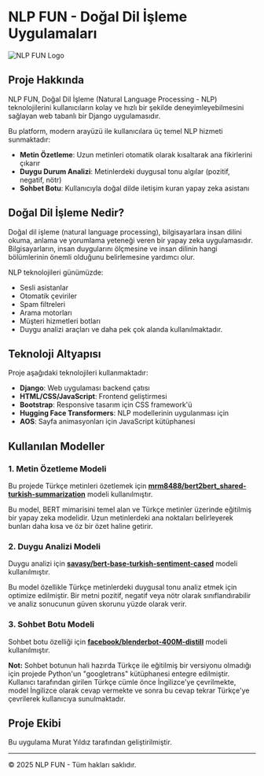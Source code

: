 # NLP FUN - Doğal Dil İşleme Uygulamaları

![NLP FUN Logo](https://static.vecteezy.com/system/resources/previews/008/505/801/non_2x/artificial-intelligence-robot-brain-logo-template-illustration-design-vector.jpg)

## Proje Hakkında
NLP FUN, Doğal Dil İşleme (Natural Language Processing - NLP) teknolojilerini kullanıcıların kolay ve hızlı bir şekilde deneyimleyebilmesini sağlayan web tabanlı bir Django uygulamasıdır. 

Bu platform, modern arayüzü ile kullanıcılara üç temel NLP hizmeti sunmaktadır:
- **Metin Özetleme**: Uzun metinleri otomatik olarak kısaltarak ana fikirlerini çıkarır
- **Duygu Durum Analizi**: Metinlerdeki duygusal tonu algılar (pozitif, negatif, nötr)
- **Sohbet Botu**: Kullanıcıyla doğal dilde iletişim kuran yapay zeka asistanı

## Doğal Dil İşleme Nedir?

Doğal dil işleme (natural language processing), bilgisayarlara insan dilini okuma, anlama ve yorumlama yeteneği veren bir yapay zeka uygulamasıdır. Bilgisayarların, insan duygularını ölçmesine ve insan dilinin hangi bölümlerinin önemli olduğunu belirlemesine yardımcı olur.

NLP teknolojileri günümüzde:
- Sesli asistanlar
- Otomatik çeviriler
- Spam filtreleri
- Arama motorları
- Müşteri hizmetleri botları
- Duygu analizi araçları
ve daha pek çok alanda kullanılmaktadır.

## Teknoloji Altyapısı

Proje aşağıdaki teknolojileri kullanmaktadır:
- **Django**: Web uygulaması backend çatısı
- **HTML/CSS/JavaScript**: Frontend geliştirmesi
- **Bootstrap**: Responsive tasarım için CSS framework'ü
- **Hugging Face Transformers**: NLP modellerinin uygulanması için
- **AOS**: Sayfa animasyonları için JavaScript kütüphanesi
## Kullanılan Modeller

### 1. Metin Özetleme Modeli
Bu projede Türkçe metinleri özetlemek için **[mrm8488/bert2bert_shared-turkish-summarization](https://huggingface.co/mrm8488/bert2bert_shared-turkish-summarization)** modeli kullanılmıştır.

Bu model, BERT mimarisini temel alan ve Türkçe metinler üzerinde eğitilmiş bir yapay zeka modelidir. Uzun metinlerdeki ana noktaları belirleyerek bunları daha kısa ve öz bir özet haline getirir.

### 2. Duygu Analizi Modeli
Duygu analizi için **[savasy/bert-base-turkish-sentiment-cased](https://huggingface.co/savasy/bert-base-turkish-sentiment-cased)** modeli kullanılmıştır.

Bu model özellikle Türkçe metinlerdeki duygusal tonu analiz etmek için optimize edilmiştir. Bir metni pozitif, negatif veya nötr olarak sınıflandırabilir ve analiz sonucunun güven skorunu yüzde olarak verir.

### 3. Sohbet Botu Modeli
Sohbet botu özelliği için **[facebook/blenderbot-400M-distill](https://huggingface.co/facebook/blenderbot-400M-distill)** modeli kullanılmıştır.

**Not:** Sohbet botunun hali hazırda Türkçe ile eğitilmiş bir versiyonu olmadığı için projede Python'un "googletrans" kütüphanesi entegre edilmiştir. Kullanıcı tarafından girilen Türkçe cümle önce İngilizce'ye çevrilmekte, model İngilizce olarak cevap vermekte ve sonra bu cevap tekrar Türkçe'ye çevrilerek kullanıcıya sunulmaktadır.

## Proje Ekibi
Bu uygulama Murat Yıldız tarafından geliştirilmiştir.

---

© 2025 NLP FUN - Tüm hakları saklıdır.
